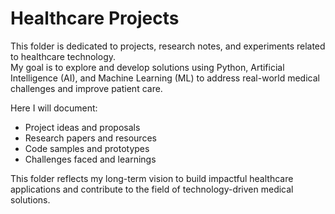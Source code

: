 # Healthcare Projects

This folder is dedicated to projects, research notes, and experiments related to healthcare technology.  
My goal is to explore and develop solutions using Python, Artificial Intelligence (AI), and Machine Learning (ML) to address real-world medical challenges and improve patient care.  

Here I will document:
- Project ideas and proposals
- Research papers and resources
- Code samples and prototypes
- Challenges faced and learnings

This folder reflects my long-term vision to build impactful healthcare applications and contribute to the field of technology-driven medical solutions.
